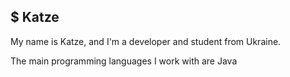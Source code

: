 ## $ Katze

My name is Katze, and I'm a developer and student from Ukraine. 

The main programming languages I work with are Java

